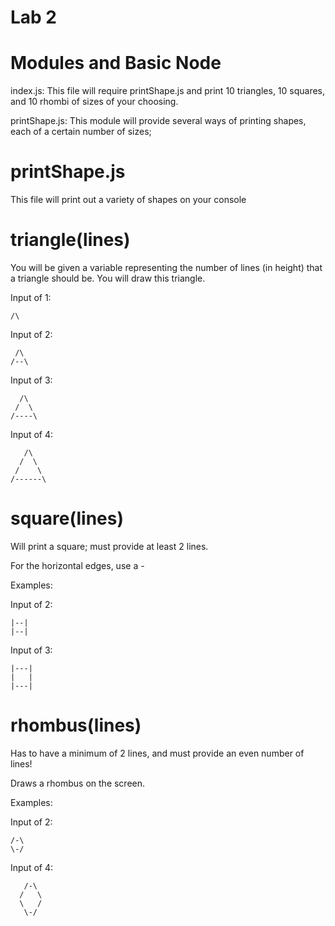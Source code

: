 # Lab 2
# Modules and Basic Node

index.js: This file will require printShape.js and print 10 triangles, 10 squares, and 10 rhombi of sizes of your choosing.

printShape.js: This module will provide several ways of printing shapes, each of a certain number of sizes;


# printShape.js
This file will print out a variety of shapes on your console

# triangle(lines)

You will be given a variable representing the number of lines (in height) that a triangle should be. You will draw this triangle.

Input of 1:

    /\

Input of 2:

     /\ 
    /--\
Input of 3:

      /\
     /  \
    /----\
Input of 4:

       /\
      /  \
     /    \
    /------\

# square(lines)

Will print a square; must provide at least 2 lines.

For the horizontal edges, use a -

Examples:

Input of 2:

    |--|
    |--|
Input of 3:

    |---|
    |   |
    |---|

 # rhombus(lines)

Has to have a minimum of 2 lines, and must provide an even number of lines!

Draws a rhombus on the screen.

Examples:

Input of 2:

    /-\
    \-/
Input of 4:

       /-\
      /   \
      \   /
       \-/
